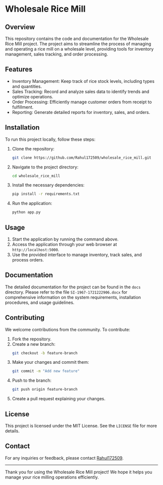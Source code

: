 # Wholesale Rice Mill

## Overview

This repository contains the code and documentation for the Wholesale Rice Mill project. The project aims to streamline the process of managing and operating a rice mill on a wholesale level, providing tools for inventory management, sales tracking, and order processing.

## Features

- Inventory Management: Keep track of rice stock levels, including types and quantities.
- Sales Tracking: Record and analyze sales data to identify trends and optimize operations.
- Order Processing: Efficiently manage customer orders from receipt to fulfillment.
- Reporting: Generate detailed reports for inventory, sales, and orders.

## Installation

To run this project locally, follow these steps:

1. Clone the repository:
    ```bash
    git clone https://github.com/Rahul172509/wholesale_rice_mill.git
    ```
2. Navigate to the project directory:
    ```bash
    cd wholesale_rice_mill
    ```
3. Install the necessary dependencies:
    ```bash
    pip install -r requirements.txt
    ```
4. Run the application:
    ```bash
    python app.py
    ```

## Usage

1. Start the application by running the command above.
2. Access the application through your web browser at `http://localhost:5000`.
3. Use the provided interface to manage inventory, track sales, and process orders.

## Documentation

The detailed documentation for the project can be found in the `docs` directory. Please refer to the file `SI-1967-1721222906.docx` for comprehensive information on the system requirements, installation procedures, and usage guidelines.

## Contributing

We welcome contributions from the community. To contribute:

1. Fork the repository.
2. Create a new branch:
    ```bash
    git checkout -b feature-branch
    ```
3. Make your changes and commit them:
    ```bash
    git commit -m "Add new feature"
    ```
4. Push to the branch:
    ```bash
    git push origin feature-branch
    ```
5. Create a pull request explaining your changes.

## License

This project is licensed under the MIT License. See the `LICENSE` file for more details.

## Contact

For any inquiries or feedback, please contact [Rahul172509](https://github.com/Rahul172509).

---

Thank you for using the Wholesale Rice Mill project! We hope it helps you manage your rice milling operations efficiently.
